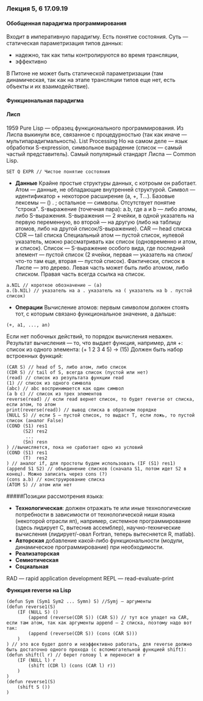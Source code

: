 ### Лекция 5, 6 17.09.19

#### Обобщенная парадигма программирования
Входит в императивную парадигму. Есть понятие состояния. Суть — статическая параметризация типов данных:

* надежно, так как типы контролируются во время трансляции,
* эффективно

В Питоне не может быть статической параметризации (там динамическая, так как на этапе трансляции типов еще нет, есть объекты и их взаимодействие).

#### Функциональная парадигма 

#### Лисп
1959
Pure Lisp — образец функционального программирования. Из Лиспа выкинули все, связанное с процедурностью (так как иначе — мультипарадигмальность).
List Processing
Но на самом деле — язык обработки S-expression, символьное вырадение (список — самый частый представитель).
Самый популярный стандарт Лиспа — Common Lisp.

```Lisp
SET Q EXPR // Чистое понятие состояния
```

* **Данные**
    Крайне простые структуры данных, с котроым он работает.
    Атом — данные, не обладающие внутренней структурой. 
    Символ — идентификатор + некоторое расширение (а, +, Т...).
    Базовые лексемы — () . ; остальное — символы. 
    Отсутствует понятие "строка".
    S-выражение (точечная пара): a.b, где a и b — либо атомы, либо S-выражения.
   S-выражения — 2 ячейки, в одной указатель на первую переменную, во второй — на другую (либо на таблицу атомов, либо на другой список/S-выражение).
   CAR — head списка
   CDR — tail списка
   Специальный атом — пустой список, нулевой указатель, можно рассматривать как список (одновременно и атом, и список).
   Список — S-выражение особого вида, где последний элемент — пустой список (2 ячейки, первая — указатель на спиок/что-то там еще, вторая — пустой список).
   Фактически, список в Лиспе — это дерево.
 Левая часть может быть либо атомом, либо списком. Правая часть всегда ссылка на список.
```Lisp
a.NIL // короткое обозначение — (а)
a.(b.NIL) // указатель на а . указатель на ( указатель на b . пустой список)
```
    

* **Операции**
Вычисление атомов:
первым символом должен стоять тот, с которым связано функциональное значение, а дальше: 
``` 
(+, a1, ..., an)
```
Если нет побочных действий, то порядок вычисления неважен. 
Результат вычисления — то, что выдает функция, например, для +: список из одного элемента: (+ 1 2 3 4 5) -> (15)
Должен быть набор встроенных функций:
```
(CAR S) // head of S, либо атом, либо список
(CDR S) // tail of S, всегда список (пустой или нет)
(read) // список из результата функции read
(1) // список из одного символа
(abc) // abc воспринимается как один символ
(a b c) // список из трех элементов
reverse(read) // если read вернет список, то будет reverse от списка, если атом, то атом
print(reverse(read)) // вывод списка в обратном порядке
(NULL S) // если S — пустой список, то выдаст Т, если ложь, то пустой список (аналог False)
(COND (S1) res1
	  (S2) res2
	   ...
	  (Sn) resn
) //вычисляется, пока не сработает одно из условий
(COND (S1) res1
	  (T)  res2 
) // аналог if, для простоты будем использовать (IF (S1) res1)
(append S1 S2) // объединение списков (сначала S1, потом идет S2 в конец). Можно записать через cons (?)
(cons a.b) // конструирование списка
(ATOM S) // атом или нет

```


#####Позиции рассмотрения языка:

* **Технологическая**: 
    должен отражать те или иные технологические потребности в зависимости от технологической ниши языка (некоторой отрасли яп), например, системное программирование (здесь лидирует С, вытеснив ассемблер), научно-технические вычисления (лидирует/-овал Fortran, теперь вытесняется R, matlab).
* **Авторская**
   добавление какой-либо функциональности (модули, динамическое программирование) при необходимости.
* **Реализаторская**
* **Семиотическая**
* **Социальная**

RAD — rapid application development
REPL — read-evaluate-print


**Функция reverse на Lisp**

```
(defun Sym (Sym1 Sym2 ... Symn) S) //Symj — аргументы
(defun reverse1(S) 
	(IF (NULL S) ()
	    (append (reverse(CDR S)) (CAR S)) // тут все упадет на CAR, если там атом, так как аргументы append — 2 списка, поэтому надо вот так:
	    (append (reverse(CDR S)) (cons (CAR S)))
	)
) // это все будет долго и неэффективно работать, для reverse должно быть достаточно одного прохода (с вспомогательной функцией shift):
(defun shift(l r) // берет голову l и переносит в r
	(IF (NULL l) r
	    (shift (CDR l) (cons (CAR l) r))
	)
)
(defun reverse1(S) 
	(shift S ())
)
	
```
